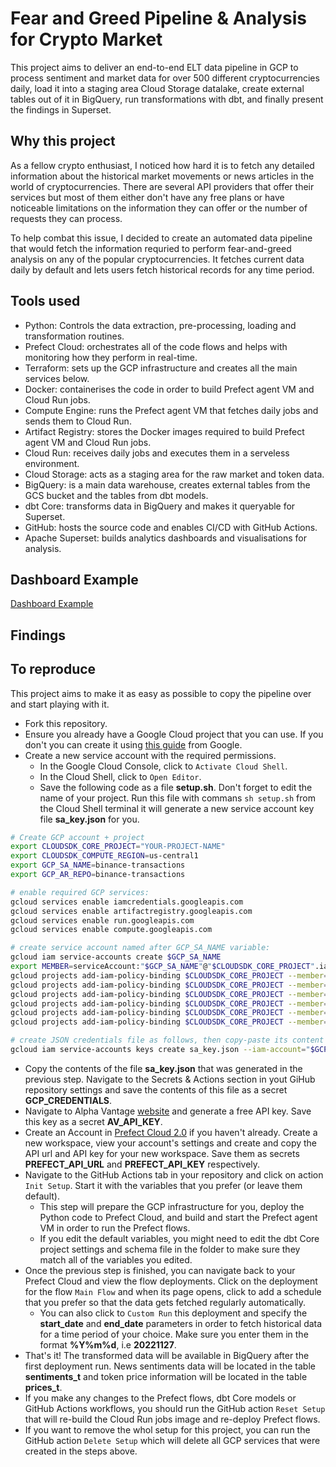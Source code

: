 # Fear and Greed Pipeline & Analysis for Crypto Market

This project aims to deliver an end-to-end ELT data pipeline in GCP to process sentiment and market data for over 500 different cryptocurrencies daily, load it into a staging area Cloud Storage datalake, create external tables out of it in BigQuery, run transformations with dbt, and finally present the findings in Superset.

## Why this project

As a fellow crypto enthusiast, I noticed how hard it is to fetch any detailed information about the historical market movements or news articles in the world of cryptocurrencies. There are several API providers that offer their services but most of them either don't have any free plans or have noticeable limitations on the information they can offer or the number of requests they can process.

To help combat this issue, I decided to create an automated data pipeline that would fetch the information requried to perform fear-and-greed analysis on any of the popular cryptocurrencies. It fetches current data daily by default and lets users fetch historical records for any time period.

## Tools used

- Python: Controls the data extraction, pre-processing, loading and transformation routines.
- Prefect Cloud: orchestrates all of the code flows and helps with monitoring how they perform in real-time.
- Terraform: sets up the GCP infrastructure and creates all the main services below.
- Docker: containerises the code in order to build Prefect agent VM and Cloud Run jobs.
- Compute Engine: runs the Prefect agent VM that fetches daily jobs and sends them to Cloud Run.
- Artifact Registry: stores the Docker images required to build Prefect agent VM and Cloud Run jobs.
- Cloud Run: receives daily jobs and executes them in a serveless environment.
- Cloud Storage: acts as a staging area for the raw market and token data.
- BigQuery: is a main data warehouse, creates external tables from the GCS bucket and the tables from dbt models.
- dbt Core: transforms data in BigQuery and makes it queryable for Superset.
- GitHub: hosts the source code and enables CI/CD with GitHub Actions.
- Apache Superset: builds analytics dashboards and visualisations for analysis.

## Dashboard Example

[Dashboard Example](https://raw.githubusercontent.com/kkuznets/crypto-fear-and-greed-analysis/main/assets/images/Dashboard%20Example.png)

## Findings

## To reproduce

This project aims to make it as easy as possible to copy the pipeline over and start playing with it.

- Fork this repository.
- Ensure you already have a Google Cloud project that you can use. If you don't you can create it using [this guide](https://cloud.google.com/resource-manager/docs/creating-managing-projects) from Google.
- Create a new service account with the required permissions.
  - In the Google Cloud Console, click to `Activate Cloud Shell`.
  - In the Cloud Shell, click to `Open Editor`.
  - Save the following code as a file **setup.sh**. Don't forget to edit the name of your project. Run this file with commans `sh setup.sh` from the Cloud Shell terminal it will generate a new service account key file **sa_key.json** for you.

```bash
# Create GCP account + project
export CLOUDSDK_CORE_PROJECT="YOUR-PROJECT-NAME"
export CLOUDSDK_COMPUTE_REGION=us-central1
export GCP_SA_NAME=binance-transactions
export GCP_AR_REPO=binance-transactions

# enable required GCP services:
gcloud services enable iamcredentials.googleapis.com
gcloud services enable artifactregistry.googleapis.com
gcloud services enable run.googleapis.com
gcloud services enable compute.googleapis.com

# create service account named after GCP_SA_NAME variable:
gcloud iam service-accounts create $GCP_SA_NAME
export MEMBER=serviceAccount:"$GCP_SA_NAME"@"$CLOUDSDK_CORE_PROJECT".iam.gserviceaccount.com
gcloud projects add-iam-policy-binding $CLOUDSDK_CORE_PROJECT --member=$MEMBER --role="roles/run.admin"
gcloud projects add-iam-policy-binding $CLOUDSDK_CORE_PROJECT --member=$MEMBER --role="roles/compute.instanceAdmin.v1"
gcloud projects add-iam-policy-binding $CLOUDSDK_CORE_PROJECT --member=$MEMBER --role="roles/storage.admin"
gcloud projects add-iam-policy-binding $CLOUDSDK_CORE_PROJECT --member=$MEMBER --role="roles/bigquery.admin"
gcloud projects add-iam-policy-binding $CLOUDSDK_CORE_PROJECT --member=$MEMBER --role="roles/artifactregistry.admin"
gcloud projects add-iam-policy-binding $CLOUDSDK_CORE_PROJECT --member=$MEMBER --role="roles/iam.serviceAccountUser"

# create JSON credentials file as follows, then copy-paste its content into your GitHub Secret:
gcloud iam service-accounts keys create sa_key.json --iam-account="$GCP_SA_NAME"@"$CLOUDSDK_CORE_PROJECT".iam.gserviceaccount.com
```

- Copy the contents of the file **sa_key.json** that was generated in the previous step. Navigate to the Secrets & Actions section in yout GiHub repository settings and save the contents of this file as a secret **GCP_CREDENTIALS**.
- Navigate to Alpha Vantage [website](https://www.alphavantage.co/support/#api-key) and generate a free API key. Save this key as a secret **AV_API_KEY**.
- Create an Account in [Prefect Cloud 2.0](https://www.prefect.io/cloud/) if you haven't already. Create a new workspace, view your account's settings and create and copy the API url and API key for your new workspace. Save them as secrets **PREFECT_API_URL** and **PREFECT_API_KEY** respectively.
- Navigate to the GitHub Actions tab in your repository and click on action `Init Setup`. Start it with the variables that you prefer (or leave them default).
  - This step will prepare the GCP infrastructure for you, deploy the Python code to Prefect Cloud, and build and start the Prefect agent VM in order to run the Prefect flows.
  - If you edit the default variables, you might need to edit the dbt Core project settings and schema file in the folder to make sure they match all of the variables you edited.
- Once the previous step is finished, you can navigate back to your Prefect Cloud and view the flow deployments. Click on the deployment for the flow `Main Flow` and when its page opens, click to add a schedule that you prefer so that the data gets fetched regularly automatically.
  - You can also click to `Custom Run` this deployment and specify the **start_date** and **end_date** parameters in order to fetch historical data for a time period of your choice. Make sure you enter them in the format **%Y%m%d**, i.e **20221127**.
- That's it! The transformed data will be available in BigQuery after the first deployment run. News sentiments data will be located in the table **sentiments_t** and token price information will be located in the table **prices_t**.
- If you make any changes to the Prefect flows, dbt Core models or GitHub Actions workflows, you should run the GitHub action `Reset Setup` that will re-build the Cloud Run jobs image and re-deploy Prefect flows.
- If you want to remove the whol setup for this project, you can run the GitHub action `Delete Setup` which will delete all GCP services that were created in the steps above.
